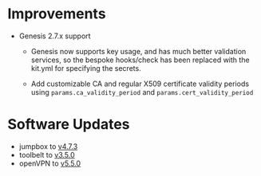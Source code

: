 # Improvements

* Genesis 2.7.x support

  * Genesis now supports key usage, and has much better validation services,
    so the bespoke hooks/check has been replaced with the kit.yml for
    specifying the secrets.

  * Add customizable CA and regular X509 certificate validity periods using
    `params.ca_validity_period` and `params.cert_validity_period`

# Software Updates

* jumpbox to [v4.7.3](https://github.com/cloudfoundry-community/jumpbox-boshrelease/releases)
* toolbelt to [v3.5.0](https://github.com/cloudfoundry-community/toolbelt-boshrelease/releases/tag/v3.5.0)
* openVPN to [v5.5.0](https://github.com/dpb587/openvpn-bosh-release/releases/tag/v5.5.0)

